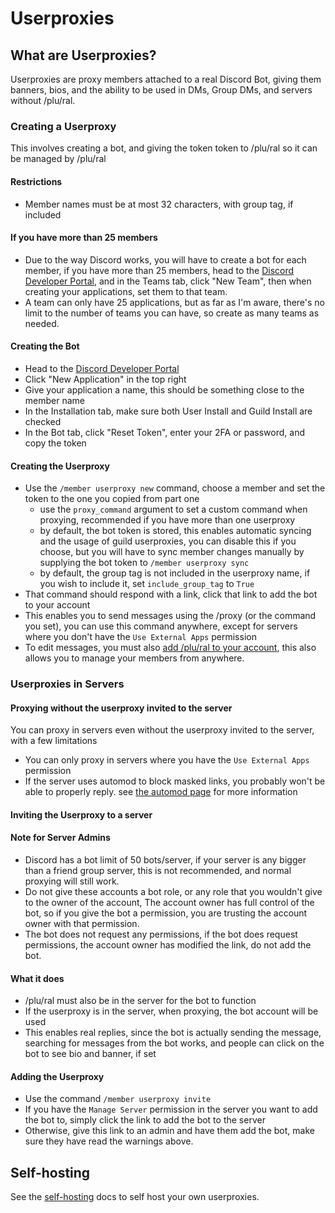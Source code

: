 # Userproxies
## What are Userproxies?

Userproxies are proxy members attached to a real Discord Bot, giving them banners, bios, and the ability to be used in DMs, Group DMs, and servers without /plu/ral.

### Creating a Userproxy

This involves creating a bot, and giving the token token to /plu/ral so it can be managed by /plu/ral

#### Restrictions
- Member names must be at most 32 characters, with group tag, if included

#### If you have more than 25 members
- Due to the way Discord works, you will have to create a bot for each member, if you have more than 25 members, head to the [Discord Developer Portal](<https://discord.com/developers/applications>), and in the Teams tab, click "New Team", then when creating your applications, set them to that team.
- A team can only have 25 applications, but as far as I'm aware, there's no limit to the number of teams you can have, so create as many teams as needed.

#### Creating the Bot
- Head to the [Discord Developer Portal](<https://discord.com/developers/applications>)
- Click "New Application" in the top right
- Give your application a name, this should be something close to the member name
- In the Installation tab, make sure both User Install and Guild Install are checked
- In the Bot tab, click "Reset Token", enter your 2FA or password, and copy the token

#### Creating the Userproxy
- Use the `/member userproxy new` command, choose a member and set the token to the one you copied from part one
  - use the `proxy_command` argument to set a custom command when proxying, recommended if you have more than one userproxy
  - by default, the bot token is stored, this enables automatic syncing and the usage of guild userproxies, you can disable this if you choose, but you will have to sync member changes manually by supplying the bot token to `/member userproxy sync`
  - by default, the group tag is not included in the userproxy name, if you wish to include it, set `include_group_tag` to `True`
- That command should respond with a link, click that link to add the bot to your account
- This enables you to send messages using the /proxy (or the command you set), you can use this command anywhere, except for servers where you don't have the `Use External Apps` permission
- To edit messages, you must also [add /plu/ral to your account](https://discord.com/oauth2/authorize?client_id=1291501048493768784), this also allows you to manage your members from anywhere.


### Userproxies in Servers
#### Proxying without the userproxy invited to the server
You can proxy in servers even without the userproxy invited to the server, with a few limitations
- You can only proxy in servers where you have the `Use External Apps` permission
- If the server uses automod to block masked links, you probably won't be able to properly reply. see [the automod page](./server-guide/automod.md) for more information


#### Inviting the Userproxy to a server
#### Note for Server Admins
- Discord has a bot limit of 50 bots/server, if your server is any bigger than a friend group server, this is not recommended, and normal proxying will still work.
- Do not give these accounts a bot role, or any role that you wouldn't give to the owner of the account, The account owner has full control of the bot, so if you give the bot a permission, you are trusting the account owner with that permission.
- The bot does not request any permissions, if the bot does request permissions, the account owner has modified the link, do not add the bot.

#### What it does
- /plu/ral must also be in the server for the bot to function
- If the userproxy is in the server, when proxying, the bot account will be used
- This enables real replies, since the bot is actually sending the message, searching for messages from the bot works, and people can click on the bot to see bio and banner, if set

#### Adding the Userproxy
- Use the command `/member userproxy invite`
- If you have the `Manage Server` permission in the server you want to add the bot to, simply click the link to add the bot to the server
- Otherwise, give this link to an admin and have them add the bot, make sure they have read the warnings above.


## Self-hosting
See the [self-hosting](./userproxies/self-hosting.md) docs to self host your own userproxies.